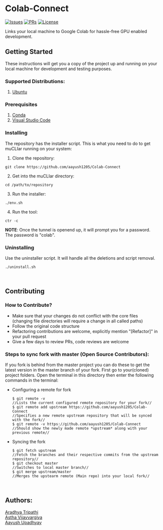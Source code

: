 # Colab-Connect

[![Issues](https://img.shields.io/github/issues/aayush1205/Colab-Connect?style=plastic)]() [![PRs](https://img.shields.io/github/issues-pr/aayush1205/Colab-Connect)]() [![License](https://img.shields.io/github/license/aayush1205/Colab-Connect)]()

Links your local machine to Google Colab for hassle-free GPU enabled development.  

## Getting Started
These instructions will get you a copy of the project up and running on your local machine for development and testing purposes.

### Supported Distributions:
1. [Ubuntu](https://ubuntu.com/)

### Prerequisites
1. [Conda](https://docs.conda.io/en/latest/miniconda.html)
2. [Visual Studio Code](https://code.visualstudio.com/)

### Installing
The repository has the installer script. This is what you need to do to get muCLIar running on your system:

1. Clone the repository:

```
git clone https://github.com/aayush1205/Colab-Connect

```

2. Get into the muCLIar directory:

```
cd /path/to/repository

```

3. Run the installer: 

```
./env.sh
```

4. Run the tool: 

```
ctr -c

```

**NOTE**: Once the tunnel is openend up, it will prompt you for a password. The password is "colab". 


### Uninstalling

Use the uninstaller script. It will handle all the deletions and script removal.

```
./uninstall.sh
```

<br>


## Contributing
### How to Contribute?
* Make sure that your changes do not conflict with the core files (changing file directories will require a change in all called paths)
* Follow the original code structure
* Refactoring contributions are welcome, explicitly mention "[Refactor]" in your pull request
* Give a few days to review PRs, code reviews are welcome 

### Steps to sync fork with master (Open Source Contributors):
If you fork is behind from the master project you can do these to get the latest version in the master branch of your fork.
First go to your(cloned) project folders.
Open the terminal in this directory then enter the following commands in the terminal:
 - Configuring a remote for fork

       $ git remote -v 
       //Lists the current configured remote repository for your fork//
       $ git remote add upstream https://github.com/aayush1205/Colab-Connect
       //Specifies a new remote upstream repository that will be synced with the fork//
       $ git remote -v https://github.com/aayush1205/Colab-Connect
       //Should show the newly made remote *upstream* along with your previous remote//

 - Syncing the fork

       $ git fetch upstream
       //Fetch the branches and their respective commits from the upstream repository//
       $ git checkout master
       //Switches to local master branch//
       $ git merge upstream/master
       //Merges the upstearm remote (Main repo) into your local fork//
       
<br>

## Authors:

[Aradhya Tripathi](https://github.com/Aradhya-Tripathi)
<br>
[Astha Vijayvargiya](https://github.com/astha77-bot)
<br>
[Aayush Upadhyay](https://github.com/aayush1205)


<br>





